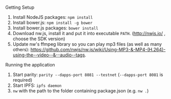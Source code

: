 Getting Setup
1. Install NodeJS packages:  `npm install`
2. Install bower.js: `npm install -g bower`
3. Install bower.js packages:  `bower install`
4. Download nw.js, install it and put it into executable `PATH`. (http://nwjs.io/ , choose the SDK version)
5. Update nw's ffmpeg library so you can play mp3 files (as well as many others): https://github.com/nwjs/nw.js/wiki/Using-MP3-&-MP4-(H.264)-using-the--video--&--audio--tags.

Running the application
1. Start parity: `parity --dapps-port 8081 --testnet` (`--dapps-port 8081` is required)
2. Start IPFS: `ipfs daemon`
3. `nw` with the path to the folder containing package.json (e.g. `nw .`)
